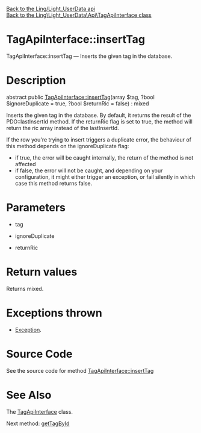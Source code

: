 [Back to the Ling/Light_UserData api](https://github.com/lingtalfi/Light_UserData/blob/master/doc/api/Ling/Light_UserData.md)<br>
[Back to the Ling\Light_UserData\Api\TagApiInterface class](https://github.com/lingtalfi/Light_UserData/blob/master/doc/api/Ling/Light_UserData/Api/TagApiInterface.md)


TagApiInterface::insertTag
================



TagApiInterface::insertTag — Inserts the given tag in the database.




Description
================


abstract public [TagApiInterface::insertTag](https://github.com/lingtalfi/Light_UserData/blob/master/doc/api/Ling/Light_UserData/Api/TagApiInterface/insertTag.md)(array $tag, ?bool $ignoreDuplicate = true, ?bool $returnRic = false) : mixed




Inserts the given tag in the database.
By default, it returns the result of the PDO::lastInsertId method.
If the returnRic flag is set to true, the method will return the ric array instead of the lastInsertId.


If the row you're trying to insert triggers a duplicate error, the behaviour of this method depends on
the ignoreDuplicate flag:
- if true, the error will be caught internally, the return of the method is not affected
- if false, the error will not be caught, and depending on your configuration, it might either
         trigger an exception, or fail silently in which case this method returns false.




Parameters
================


- tag

    

- ignoreDuplicate

    

- returnRic

    


Return values
================

Returns mixed.


Exceptions thrown
================

- [Exception](http://php.net/manual/en/class.exception.php).&nbsp;







Source Code
===========
See the source code for method [TagApiInterface::insertTag](https://github.com/lingtalfi/Light_UserData/blob/master/Api/TagApiInterface.php#L33-L33)


See Also
================

The [TagApiInterface](https://github.com/lingtalfi/Light_UserData/blob/master/doc/api/Ling/Light_UserData/Api/TagApiInterface.md) class.

Next method: [getTagById](https://github.com/lingtalfi/Light_UserData/blob/master/doc/api/Ling/Light_UserData/Api/TagApiInterface/getTagById.md)<br>

